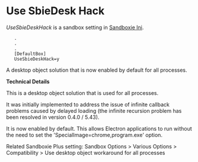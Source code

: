 # Use SbieDesk Hack

_UseSbieDeskHack_ is a sandbox setting in [Sandboxie Ini](SandboxieIni.md).

```
   .
   .
   .
   [DefaultBox]
   UseSbieDeskHack=y
```

A desktop object solution that is now enabled by default for all processes.

**Technical Details**

This is a desktop object solution that is used for all processes.

It was initially implemented to address the issue of infinite callback problems caused by delayed loading (the infinite recursion problem has been resolved in version 0.4.0 / 5.43).

It is now enabled by default. This allows Electron applications to run without the need to set the 'SpecialImage=chrome,program.exe' option.

Related Sandboxie Plus setting: Sandbox Options > Various Options > Compatibility > Use desktop object workaround for all processes
